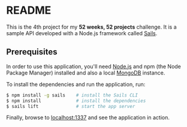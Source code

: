 # README

This is the 4th project for my **52 weeks, 52 projects** challenge. It is a sample API developed with a Node.js framework called [Sails](http://sailsjs.org/).

## Prerequisites
In order to use this application, you'll need [Node.js](https://nodejs.org/en/) and npm (the Node Package Manager) installed and also a local [MongoDB](http://www.mongodb.org/) instance.

To install the dependencies and run the application, run:

```bash
$ npm install -g sails    # install the Sails CLI
$ npm install             # install the dependencies
$ sails lift              # start the app server
```

Finally, browse to [localhost:1337](http://localhost:1337/) and see the application in action.
